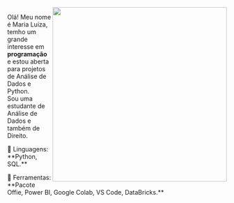 <img src="https://raw.githubusercontent.com/MicaelliMedeiros/micaellimedeiros/master/image/computer-illustration.png" min-width="400px" max-width="400px" width="400px" align="right">

<p align="left"> 
  Olá! Meu nome é Maria Luiza, temho um grande interesse em <strong>programação</strong> e estou aberta para projetos de Análise de Dados e Python.<br>
  Sou uma estudante de Análise de Dados e também de Direito.
</p>

<p align="left">
  🦄 Linguagens: **Python, SQL.**
</p>

<p align="left">
  💼 Ferramentas: **Pacote Offie, Power BI, Google Colab, VS Code, DataBricks.**
</p>

<!---
malucor/malucor is a ✨ special ✨ repository because its `README.md` (this file) appears on your GitHub profile.
You can click the Preview link to take a look at your changes.
--->
